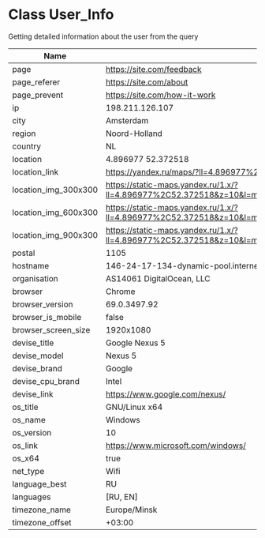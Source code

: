 # Class User_Info
Getting detailed information about the user from the query


| Name | Value |  
|----------|----------|
| page | https://site.com/feedback | 
| page_referer | https://site.com/about | 
| page_prevent | https://site.com/how-it-work | 
| ip | 198.211.126.107 | 
| city | Amsterdam | 
| region | Noord-Holland | 
| country | NL | 
| location | 4.896977 52.372518 | 
| location_link | https://yandex.ru/maps/?ll=4.896977%2C52.372518&z=10 | 
| location_img_300x300 | https://static-maps.yandex.ru/1.x/?ll=4.896977%2C52.372518&z=10&l=map&size=300,300&pt=4.896977%2C52.372518,pm2rdl | 
| location_img_600x300 | https://static-maps.yandex.ru/1.x/?ll=4.896977%2C52.372518&z=10&l=map&size=600,300&pt=4.896977%2C52.372518,pm2rdl | 
| location_img_900x300 | https://static-maps.yandex.ru/1.x/?ll=4.896977%2C52.372518&z=10&l=map&size=900,300&pt=4.896977%2C52.372518,pm2rdl | 
| postal | 1105 | 
| hostname | 146-24-17-134-dynamic-pool.internet.mts.by | 
| organisation | AS14061 DigitalOcean, LLC | 
| browser | Chrome | 
| browser_version | 69.0.3497.92 | 
| browser_is_mobile | false | 
| browser_screen_size | 1920x1080 | 
| devise_title | Google Nexus 5 | 
| devise_model | Nexus 5 | 
| devise_brand | Google | 
| devise_cpu_brand | Intel | 
| devise_link | https://www.google.com/nexus/ | 
| os_title | GNU/Linux x64 | 
| os_name | Windows | 
| os_version | 10 | 
| os_link | https://www.microsoft.com/windows/ | 
| os_x64 | true | 
| net_type | Wifi | 
| language_best | RU | 
| languages | [RU, EN] | 
| timezone_name | Europe/Minsk | 
| timezone_offset | +03:00 | 
